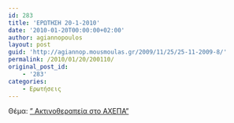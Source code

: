 ```yaml
---
id: 283
title: 'ΕΡΩΤΗΣΗ 20-1-2010'
date: '2010-01-20T00:00:00+02:00'
author: agiannopoulos
layout: post
guid: 'http://agiannop.mousmoulas.gr/2009/11/25/25-11-2009-8/'
permalink: /2010/01/20/200110/
original_post_id:
    - '283'
categories:
    - Ερωτήσεις
---
```


Θέμα: [” Ακτινοθεραπεία στο ΑΧΕΠΑ”](http://localhost:8000/wp-content/uploads/2009/11/200110_gramiko_epitaxinti.pdf)